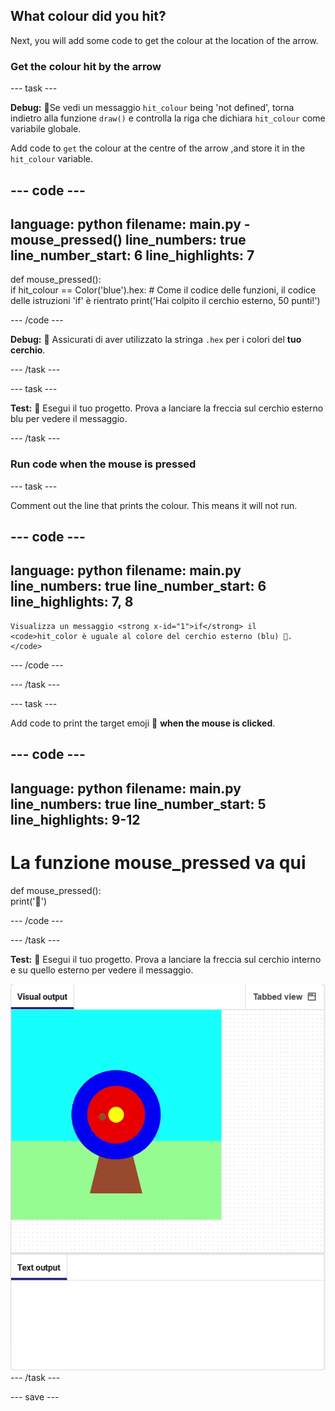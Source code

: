 ## What colour did you hit?

Next, you will add some code to get the colour at the location of the arrow.

### Get the colour hit by the arrow

--- task ---

**Debug:** 🐞Se vedi un messaggio `hit_colour` being 'not defined', torna indietro alla funzione `draw()` e controlla la riga che dichiara `hit_colour` come variabile globale.

Add code to `get` the colour at the centre of the arrow ,and store it in the `hit_colour` variable.


--- code ---
---
language: python filename: main.py - mouse_pressed() line_numbers: true line_number_start: 6
line_highlights: 7
---
def mouse_pressed():     
if hit_colour == Color('blue').hex:  # Come il codice delle funzioni, il codice delle istruzioni 'if' è rientrato print('Hai colpito il cerchio esterno, 50 punti!')

--- /code ---

**Debug:** 🐞 Assicurati di aver utilizzato la stringa `.hex` per i colori del **tuo cerchio**.

--- /task ---

--- task ---

**Test:** 🔄 Esegui il tuo progetto. Prova a lanciare la freccia sul cerchio esterno blu per vedere il messaggio.

--- /task ---

### Run code when the mouse is pressed

--- task ---

Comment out the line that prints the colour. This means it will not run.

--- code ---
---
language: python filename: main.py line_numbers: true line_number_start: 6
line_highlights: 7, 8
---

    Visualizza un messaggio <strong x-id="1">if</strong> il <code>hit_color è uguale al colore del cerchio esterno (blu) 🎯.
    </code>

--- /code ---

--- /task ---

--- task ---

Add code to print the target emoji 🎯 **when the mouse is clicked**.

--- code ---
---
language: python filename: main.py line_numbers: true line_number_start: 5
line_highlights: 9-12
---
# La funzione mouse_pressed va qui
def mouse_pressed():    
print('🎯')

--- /code ---

--- /task ---

**Test:** 🔄 Esegui il tuo progetto. Prova a lanciare la freccia sul cerchio interno e su quello esterno per vedere il messaggio.

![target emoji printed when mouse clicked](images/target_printed.gif) --- /task ---

--- save ---